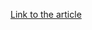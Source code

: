 [Link to the article](https://www.cisa.gov/news-events/alerts/2024/12/16/cisa-requests-public-comment-draft-national-cyber-incident-response-plan-update)

